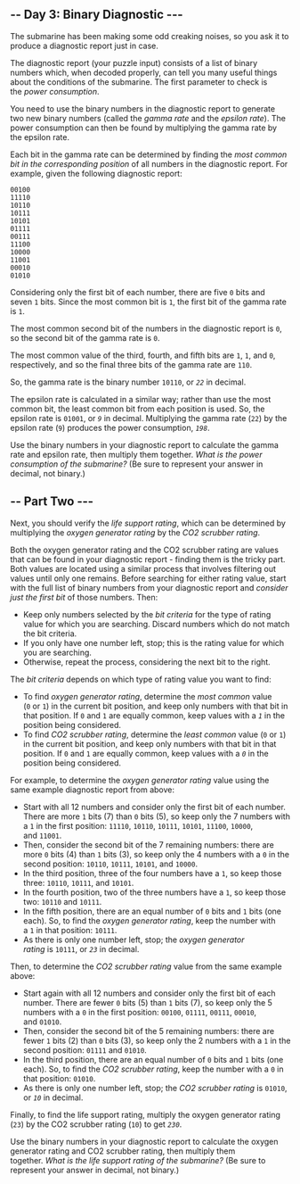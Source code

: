 ## -- Day 3: Binary Diagnostic ---

The submarine has been making some odd creaking noises, so you ask it to produce a diagnostic report just in case.

The diagnostic report (your puzzle input) consists of a list of binary numbers which, when decoded properly, can tell you many useful things about the conditions of the submarine. The first parameter to check is the *power consumption*.

You need to use the binary numbers in the diagnostic report to generate two new binary numbers (called the *gamma rate* and the *epsilon rate*). The power consumption can then be found by multiplying the gamma rate by the epsilon rate.

Each bit in the gamma rate can be determined by finding the *most common bit in the corresponding position* of all numbers in the diagnostic report. For example, given the following diagnostic report:

```
00100
11110
10110
10111
10101
01111
00111
11100
10000
11001
00010
01010

```

Considering only the first bit of each number, there are five `0` bits and seven `1` bits. Since the most common bit is `1`, the first bit of the gamma rate is `1`.

The most common second bit of the numbers in the diagnostic report is `0`, so the second bit of the gamma rate is `0`.

The most common value of the third, fourth, and fifth bits are `1`, `1`, and `0`, respectively, and so the final three bits of the gamma rate are `110`.

So, the gamma rate is the binary number `10110`, or *`22`* in decimal.

The epsilon rate is calculated in a similar way; rather than use the most common bit, the least common bit from each position is used. So, the epsilon rate is `01001`, or *`9`* in decimal. Multiplying the gamma rate (`22`) by the epsilon rate (`9`) produces the power consumption, *`198`*.

Use the binary numbers in your diagnostic report to calculate the gamma rate and epsilon rate, then multiply them together. *What is the power consumption of the submarine?* (Be sure to represent your answer in decimal, not binary.)

## -- Part Two ---

Next, you should verify the *life support rating*, which can be determined by multiplying the *oxygen generator rating* by the *CO2 scrubber rating*.

Both the oxygen generator rating and the CO2 scrubber rating are values that can be found in your diagnostic report - finding them is the tricky part. Both values are located using a similar process that involves filtering out values until only one remains. Before searching for either rating value, start with the full list of binary numbers from your diagnostic report and *consider just the first bit* of those numbers. Then:

- Keep only numbers selected by the *bit criteria* for the type of rating value for which you are searching. Discard numbers which do not match the bit criteria.
- If you only have one number left, stop; this is the rating value for which you are searching.
- Otherwise, repeat the process, considering the next bit to the right.

The *bit criteria* depends on which type of rating value you want to find:

- To find *oxygen generator rating*, determine the *most common* value (`0` or `1`) in the current bit position, and keep only numbers with that bit in that position. If `0` and `1` are equally common, keep values with a *`1`* in the position being considered.
- To find *CO2 scrubber rating*, determine the *least common* value (`0` or `1`) in the current bit position, and keep only numbers with that bit in that position. If `0` and `1` are equally common, keep values with a *`0`* in the position being considered.

For example, to determine the *oxygen generator rating* value using the same example diagnostic report from above:

- Start with all 12 numbers and consider only the first bit of each number. There are more `1` bits (7) than `0` bits (5), so keep only the 7 numbers with a `1` in the first position: `11110`, `10110`, `10111`, `10101`, `11100`, `10000`, and `11001`.
- Then, consider the second bit of the 7 remaining numbers: there are more `0` bits (4) than `1` bits (3), so keep only the 4 numbers with a `0` in the second position: `10110`, `10111`, `10101`, and `10000`.
- In the third position, three of the four numbers have a `1`, so keep those three: `10110`, `10111`, and `10101`.
- In the fourth position, two of the three numbers have a `1`, so keep those two: `10110` and `10111`.
- In the fifth position, there are an equal number of `0` bits and `1` bits (one each). So, to find the *oxygen generator rating*, keep the number with a `1` in that position: `10111`.
- As there is only one number left, stop; the *oxygen generator rating* is `10111`, or *`23`* in decimal.

Then, to determine the *CO2 scrubber rating* value from the same example above:

- Start again with all 12 numbers and consider only the first bit of each number. There are fewer `0` bits (5) than `1` bits (7), so keep only the 5 numbers with a `0` in the first position: `00100`, `01111`, `00111`, `00010`, and `01010`.
- Then, consider the second bit of the 5 remaining numbers: there are fewer `1` bits (2) than `0` bits (3), so keep only the 2 numbers with a `1` in the second position: `01111` and `01010`.
- In the third position, there are an equal number of `0` bits and `1` bits (one each). So, to find the *CO2 scrubber rating*, keep the number with a `0` in that position: `01010`.
- As there is only one number left, stop; the *CO2 scrubber rating* is `01010`, or *`10`* in decimal.

Finally, to find the life support rating, multiply the oxygen generator rating (`23`) by the CO2 scrubber rating (`10`) to get *`230`*.

Use the binary numbers in your diagnostic report to calculate the oxygen generator rating and CO2 scrubber rating, then multiply them together. *What is the life support rating of the submarine?* (Be sure to represent your answer in decimal, not binary.)